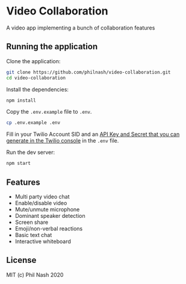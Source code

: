 # Video Collaboration

A video app implementing a bunch of collaboration features

## Running the application

Clone the application:

```bash
git clone https://github.com/philnash/video-collaboration.git
cd video-collaboration
```

Install the dependencies:

```bash
npm install
```

Copy the `.env.example` file to `.env`.

```bash
cp .env.example .env
```

Fill in your Twilio Account SID and an [API Key and Secret that you can generate in the Twilio console](https://www.twilio.com/console/video/project/api-keys) in the `.env` file.

Run the dev server:

```bash
npm start
```

## Features

* Multi party video chat
* Enable/disable video
* Mute/unmute microphone
* Dominant speaker detection
* Screen share
* Emoji/non-verbal reactions
* Basic text chat
* Interactive whiteboard

## License

MIT (c) Phil Nash 2020
